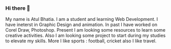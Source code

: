 ### Hi there 👋

My name is Atul Bhatia. I am a student and learning Web Development. I have ineterst in Graphic Design and animation. 
In past I have worked on Corel Draw, Photoshop. Present I am looking some resources to learn some creative activities. Also  I am looking some project to start during my studies to elevate my skills. More I like sports : football, cricket also I like travel. 

<!--
**Atuluc/Atuluc** is a ✨ _special_ ✨ repository because its `README.md` (this file) appears on your GitHub profile.

Here are some ideas to get you started:

- 🔭 I’m currently working on ...
- 🌱 I’m currently learning ...
- 👯 I’m looking to collaborate on ...
- 🤔 I’m looking for help with ...
- 💬 Ask me about ...
- 📫 How to reach me: ...
- 😄 Pronouns: ...
- ⚡ Fun fact: ...
-->
